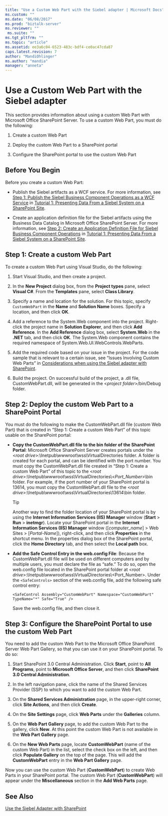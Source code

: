 ```yaml
---
title: "Use a Custom Web Part with the Siebel adapter | Microsoft Docs"
ms.custom: ""
ms.date: "06/08/2017"
ms.prod: "biztalk-server"
ms.reviewer: ""
 ms.suite: ""
ms.tgt_pltfrm: ""
ms.topic: "article"
ms.assetid: ee3a6c04-6523-483c-bdf4-ce0ac47cda87
caps.latest.revision: 7
author: "MandiOhlinger"
ms.author: "mandia"
manager: "anneta"
---
```

# Use a Custom Web Part with the Siebel adapter
This section provides information about using a custom Web Part with Microsoft Office SharePoint Server. To use a custom Web Part, you must do the following:  
  
1.  Create a custom Web Part  
  
2.  Deploy the custom Web Part to a SharePoint portal  
  
3.  Configure the SharePoint portal to use the custom Web Part  
  
## Before You Begin  
 Before you create a custom Web Part:  
  
-   Publish the Siebel artifacts as a  WCF service. For more information, see [Step 1: Publish the Siebel Business Component Operations as a WCF Service](../../adapters-and-accelerators/adapter-siebel/step-1-publish-the-siebel-business-component-operations-as-a-wcf-service.md) in [Tutorial 1: Presenting Data From a Siebel System on a SharePoint Site](../../adapters-and-accelerators/adapter-siebel/tutorial-1-presenting-data-from-a-siebel-system-on-a-sharepoint-site.md).  
  
-   Create an application definition file for the Siebel artifacts using the Business Data Catalog in Microsoft Office SharePoint Server. For more information, see [Step 2: Create an Application Definition File for Siebel Business Component Operations](../../adapters-and-accelerators/adapter-siebel/step-2-create-an-application-definition-file-for-siebel-business-component.md) in [Tutorial 1: Presenting Data From a Siebel System on a SharePoint Site](../../adapters-and-accelerators/adapter-siebel/tutorial-1-presenting-data-from-a-siebel-system-on-a-sharepoint-site.md).  
  
##  <a name="Create_a_Custom_Web_Part"></a> Step 1: Create a custom Web Part  
 To create a custom Web Part using Visual Studio, do the following:  
  
1.  Start Visual Studio, and then create a project.  
  
2.  In the **New Project** dialog box, from the **Project types** pane, select **Visual C#**. From the **Templates** pane, select **Class Library**.  
  
3.  Specify a name and location for the solution. For this topic, specify `CustomWebPart` in the **Name** and **Solution Name** boxes. Specify a location, and then click **OK**.  
  
4.  Add a reference to the System.Web component into the project. Right-click the project name in **Solution Explorer**, and then click **Add Reference**. In the **Add Reference** dialog box, select **System.Web** in the **.NET** tab, and then click **OK**. The System.Web component contains the required namespace of System.Web.UI.WebControls.WebParts.  
  
5.  Add the required code based on your issue in the project. For the code sample that is relevant to a certain issue, see “Issues Involving Custom Web Parts” in [Considerations when using the Siebel adapter with SharePoint](../../adapters-and-accelerators/adapter-siebel/considerations-when-using-the-siebel-adapter-with-sharepoint.md).  
  
6.  Build the project. On successful build of the project, a .dll file, CustomWebPart.dll, will be generated in the \<*project folder*>/bin/Debug folder.  
  
## Step 2: Deploy the custom Web Part to a SharePoint Portal  
 You must do the following to make the CustomWebPart.dll file (custom Web Part) that is created in “Step 1: Create a custom Web Part” of this topic usable on the SharePoint portal:  
  
-   **Copy the CustomWebPart.dll file to the bin folder of the SharePoint Portal**: Microsoft Office SharePoint Server creates portals under the \<*root drive*>:\Inetpub\wwwroot\wss\VirtualDirectories folder. A folder is created for each portal, and can be identified with the port number. You must copy the CustomWebPart.dll file created in “Step 1: Create a custom Web Part” of this topic to the \<*root drive*>:\Inetpub\wwwroot\wss\VirtualDirectories\\<*Port_Number*>\bin folder. For example, if the port number of your SharePoint portal is 13614, you must copy the CustomWebPart.dll file to the \<*root drive*>:\Inetpub\wwwroot\wss\VirtualDirectories\13614\bin folder.  
  
    > [!TIP]
    >  Another way to find the folder location of your SharePoint portal is by using the **Internet Information Services (IIS) Manager** window (**Start** > **Run** > **inetmgr**). Locate your SharePoint portal in the **Internet Information Services (IIS) Manager** window ([*computer_name*] > Web Sites > [*Portal-Name*]), right-click, and then click **Properties** in the shortcut menu. In the properties dialog box of the SharePoint portal, click the **Home Directory** tab, and then select the **Local path** box.  
  
-   **Add the Safe Control Entry in the web.config File**: Because the CustomWebPart.dll file will be used on different computers and by multiple users, you must declare the file as “safe.” To do so, open the web.config file located in the SharePoint portal folder at \<*root drive*>:\Inetpub\wwwroot\wss\VirtualDirectories\\<Port_Number>. Under the `<SafeControls>` section of the web.config file, add the following safe control entry:  
  
    ```  
    <SafeControl Assembly="CustomWebPart" Namespace="CustomWebPart" TypeName="*" Safe="True" />  
    ```  
  
     Save the web.config file, and then close it.  
  
## Step 3: Configure the SharePoint Portal to use the custom Web Part  
 You need to add the custom Web Part to the Microsoft Office SharePoint Server Web Part Gallery, so that you can use it on your SharePoint portal. To do so:  
  
1.  Start SharePoint 3.0 Central Administration. Click **Start**, point to **All Programs**, point to **Microsoft Office Server**, and then click **SharePoint 3.0 Central Administration**.  
  
2.  In the left navigation pane, click the name of the Shared Services Provider (SSP) to which you want to add the custom Web Part.  
  
3.  On the **Shared Services Administration** page, in the upper-right corner, click **Site Actions**, and then click **Create**.  
  
4.  On the **Site Settings** page, click **Web Parts** under the **Galleries** column.  
  
5.  On the **Web Part Gallery** page, to add the custom Web Part to the gallery,  click **New**. At this point the custom Web Part is not available in the **Web Part Gallery** page.  
  
6.  On the **New Web Parts** page, locate **CustomWebPart** (name of the custom Web Part) in the list, select the check box on the left, and then click **Populate Gallery** on the top of the page. This will add the **CustomWebPart** entry in the **Web Part Gallery** page.  
  
 Now you can use the custom Web Part (**CustomWebPart**) to create Web Parts in your SharePoint portal. The custom Web Part (**CustomWebPart**) will appear under the **Miscellaneous** section in the **Add Web Parts** page.  
  
## See Also  
 [Use the Siebel Adapter with SharePoint](../../adapters-and-accelerators/adapter-siebel/use-the-siebel-adapter-with-sharepoint.md)